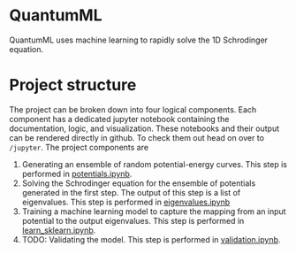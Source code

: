 # QuantumML

QuantumML uses machine learning to rapidly solve the 1D Schrodinger equation. 

# Project structure
The project can be broken down into four logical components. Each component has a dedicated jupyter notebook containing the documentation, logic, and visualization. These notebooks and their output can be rendered directly in github. To check them out head on over to `/jupyter`. The project components are

1. Generating an ensemble of random potential-energy curves. This step is performed in  [potentials.ipynb](jupyter/potentials.ipynb).
2. Solving the Schrodinger equation for the ensemble of potentials generated in the first step. The output of this step is a list of eigenvalues. This step is performed in [eigenvalues.ipynb](jupyter/eigenvalues.ipynb)
3. Training a machine learning model to capture the mapping from an input potential to the output eigenvalues. This step is performed in [learn_sklearn.ipynb](jupyter/learn_sklearn.ipynb).
4. TODO: Validating the model. This step is performed in [validation.ipynb](jupyter/validation.ipynb).
